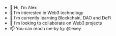 - 👋 Hi, I’m Alex
- 👀 I’m interested in Web3 technology
- 🌱 I’m currently learning Blockchain, DAO and DeFi
- 💞️ I’m looking to collaborate on Web3 projects
- 📫 You can reach me by tg: @lexey

<!---
Lex4dev/Lex4dev is a ✨ special ✨ repository because its `README.md` (this file) appears on your GitHub profile.
You can click the Preview link to take a look at your changes.
--->
